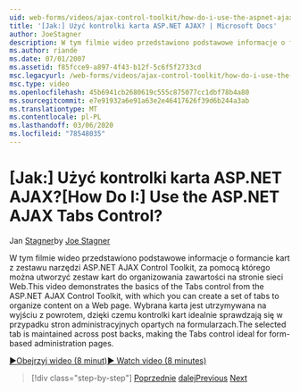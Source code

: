 ```yaml
---
uid: web-forms/videos/ajax-control-toolkit/how-do-i-use-the-aspnet-ajax-tabs-control
title: '[Jak:] Użyć kontrolki karta ASP.NET AJAX? | Microsoft Docs'
author: JoeStagner
description: W tym filmie wideo przedstawiono podstawowe informacje o formancie kart z zestawu narzędzi ASP.NET AJAX Control Toolkit, za pomocą którego można utworzyć zestaw kart do organizowania zawartości...
ms.author: riande
ms.date: 07/01/2007
ms.assetid: f85fcce9-a897-4f43-b12f-5c6f5f2733cd
msc.legacyurl: /web-forms/videos/ajax-control-toolkit/how-do-i-use-the-aspnet-ajax-tabs-control
msc.type: video
ms.openlocfilehash: 45b6941cb2680619c555c875077cc1dbf78b4a80
ms.sourcegitcommit: e7e91932a6e91a63e2e46417626f39d6b244a3ab
ms.translationtype: MT
ms.contentlocale: pl-PL
ms.lasthandoff: 03/06/2020
ms.locfileid: "78548035"
---
```

# <a name="how-do-i-use-the-aspnet-ajax-tabs-control"></a><span data-ttu-id="07ef6-104">[Jak:] Użyć kontrolki karta ASP.NET AJAX?</span><span class="sxs-lookup"><span data-stu-id="07ef6-104">[How Do I:] Use the ASP.NET AJAX Tabs Control?</span></span>

<span data-ttu-id="07ef6-105">Jan [Stagner](https://github.com/JoeStagner)</span><span class="sxs-lookup"><span data-stu-id="07ef6-105">by [Joe Stagner](https://github.com/JoeStagner)</span></span>

<span data-ttu-id="07ef6-106">W tym filmie wideo przedstawiono podstawowe informacje o formancie kart z zestawu narzędzi ASP.NET AJAX Control Toolkit, za pomocą którego można utworzyć zestaw kart do organizowania zawartości na stronie sieci Web.</span><span class="sxs-lookup"><span data-stu-id="07ef6-106">This video demonstrates the basics of the Tabs control from the ASP.NET AJAX Control Toolkit, with which you can create a set of tabs to organize content on a Web page.</span></span> <span data-ttu-id="07ef6-107">Wybrana karta jest utrzymywana na wyjściu z powrotem, dzięki czemu kontrolki kart idealnie sprawdzają się w przypadku stron administracyjnych opartych na formularzach.</span><span class="sxs-lookup"><span data-stu-id="07ef6-107">The selected tab is maintained across post backs, making the Tabs control ideal for form-based administration pages.</span></span>

[<span data-ttu-id="07ef6-108">&#9654;Obejrzyj wideo (8 minut)</span><span class="sxs-lookup"><span data-stu-id="07ef6-108">&#9654; Watch video (8 minutes)</span></span>](https://channel9.msdn.com/Blogs/ASP-NET-Site-Videos/how-do-i-use-the-aspnet-ajax-tabs-control)

> [!div class="step-by-step"]
> <span data-ttu-id="07ef6-109">[Poprzednie](how-do-i-use-the-aspnet-ajax-resizablecontrol-extender.md)
> [dalej](how-do-i-use-the-aspnet-ajax-slideshow-extender.md)</span><span class="sxs-lookup"><span data-stu-id="07ef6-109">[Previous](how-do-i-use-the-aspnet-ajax-resizablecontrol-extender.md)
[Next](how-do-i-use-the-aspnet-ajax-slideshow-extender.md)</span></span>
